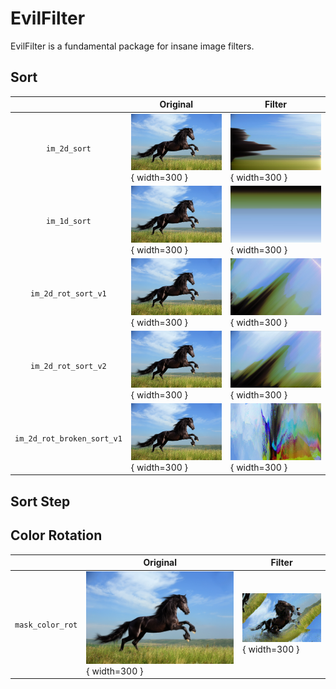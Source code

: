 EvilFilter
==============================

EvilFilter is a fundamental package for insane image filters.

Sort
------------------------------
| |Original|Filter|
|:-:|-|-|
|`im_2d_sort`               |![alt text](sort/figures/original.jpg){ width=300 }    |![alt text](sort/figures/00000000.jpg){ width=300 }
|`im_1d_sort`               |![alt text](sort/figures/original.jpg){ width=300 }    |![alt text](sort/figures/00000001.jpg){ width=300 }
|`im_2d_rot_sort_v1`        |![alt text](sort/figures/original.jpg){ width=300 }    |![alt text](sort/figures/00000002.jpg){ width=300 }
|`im_2d_rot_sort_v2`        |![alt text](sort/figures/original.jpg){ width=300 }    |![alt text](sort/figures/00000003.jpg){ width=300 }
|`im_2d_rot_broken_sort_v1` |![alt text](sort/figures/original.jpg){ width=300 }    |![alt text](sort/figures/00000004.jpg){ width=300 }

Sort Step
------------------------------

Color Rotation
------------------------------
| |Original|Filter|
|:-:|-|-|
|`mask_color_rot` |![alt text](sort/figures/original.jpg){ width=300 }    |![alt text](color_rotation/figures/00000000.gif){ width=300 }
